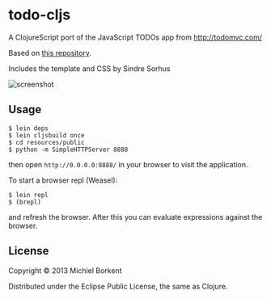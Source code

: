 # todo-cljs

A ClojureScript port of the JavaScript TODOs app from http://todomvc.com/

Based on [this repository](https://github.com/dfuenzalida/todo-cljs).

Includes the template and CSS by Sindre Sorhus

![screenshot](http://4.bp.blogspot.com/-s3FkdftKDzo/US_LtUoKnGI/AAAAAAAAEKw/-WupdgyHRUs/s1600/todos-cljs.png)

## Usage

```
$ lein deps
$ lein cljsbuild once
$ cd resources/public
$ python -m SimpleHTTPServer 8888
```

then open `http://0.0.0.0:8888/` in your browser to visit the application.

To start a browser repl (Weasel):

```
$ lein repl
$ (brepl)
```

and refresh the browser. After this you can evaluate expressions against the browser.


## License

Copyright © 2013 Michiel Borkent

Distributed under the Eclipse Public License, the same as Clojure.
